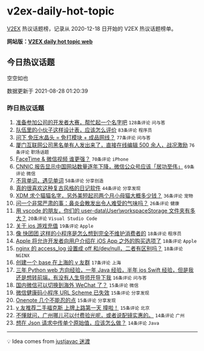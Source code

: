 # v2ex-daily-hot-topic

[V2EX](https://www.v2ex.com/) 热议话题榜，记录从 2020-12-18 日开始的 V2EX 热议话题榜单。

**网站版：[V2EX daily hot topic web](https://boojack.github.io/v2ex-daily-hot-topic-web/)**

## 今日热议话题

<!-- TODAY BEGIN -->

空空如也

数据更新于 2021-08-28 01:20:39

<!-- TODAY END -->

### 昨日热议话题

<!-- YESTERDAY BEGIN -->

1. [准备参加公司的开发者大赛，帮忙起一个名字吧](https://www.v2ex.com/t/798281) `128条评论` `问与答`
1. [队伍里的小伙子这样设计表，应该怎么评价](https://www.v2ex.com/t/798305) `83条评论` `程序员`
1. [问下 免压水晶头 = 免打模块 + 成品网线？](https://www.v2ex.com/t/798266) `77条评论` `问与答`
1. [厦门互联网公司黑名单有人发出来了，直接在线编辑 500 余人，战况激励](https://www.v2ex.com/t/798356) `76条评论` `职场话题`
1. [FaceTime & 微信视频 谁更强？](https://www.v2ex.com/t/798310) `70条评论` `iPhone`
1. [CNNIC 报告显示中国网站数量逐年下降，微信公众号应该「居功至伟」](https://www.v2ex.com/t/798288) `69条评论` `微信`
1. [不背单词，遇见单词](https://www.v2ex.com/t/798373) `58条评论` `分享创造`
1. [真的很喜欢这种复古风格的日记软件](https://www.v2ex.com/t/798289) `44条评论` `分享发现`
1. [XDM 求个猫猫名字，另外美短起司两个月小母猫大概多少钱？](https://www.v2ex.com/t/798294) `36条评论` `宠物`
1. [问一个非常严肃的事：鼻炎会散发出令人难受的气味吗？](https://www.v2ex.com/t/798301) `26条评论` `健康`
1. [用 vscode 的朋友，你们的 user-data\User\workspaceStorage 文件夹有多大？](https://www.v2ex.com/t/798343) `20条评论` `Visual Studio Code`
1. [关于 ios 游戏充值](https://www.v2ex.com/t/798359) `19条评论` `Apple`
1. [像 快团团 这样的小程序是怎么想到完全不维护消费者的](https://www.v2ex.com/t/798340) `18条评论` `程序员`
1. [Apple 将允许开发者向用户介绍在 iOS App 之外的购买选项了](https://www.v2ex.com/t/798291) `18条评论` `Apple`
1. [nginx 的 access_log 设置成 off 和/dev/null，二者有区别吗？](https://www.v2ex.com/t/798261) `18条评论` `NGINX`
1. [创建一个 base 在上海的 v 友群](https://www.v2ex.com/t/798409) `17条评论` `上海`
1. [三年 Python web 方向经验，一年 Java 经验，半年 ios Swift 经验，但是我还是想转前端，有没有人生导师开导下我](https://www.v2ex.com/t/798341) `16条评论` `问与答`
1. [国内微信可以切换到海外 WeChat 了？](https://www.v2ex.com/t/798441) `15条评论` `微信`
1. [微信健康码小程序 URL Scheme 已失效](https://www.v2ex.com/t/798362) `15条评论` `分享发现`
1. [Onenote 几个不能忍的点](https://www.v2ex.com/t/798361) `15条评论` `分享发现`
1. [v 友推荐二手福克斯 上牌上路第一天 撞啦！](https://www.v2ex.com/t/798272) `15条评论` `北京`
1. [不懂就问，广州哪儿可以付费验光呢，或者说配镜实惠的。](https://www.v2ex.com/t/798421) `14条评论` `广州`
1. [想在 Json 请求中传单个原始值，应该怎么做？](https://www.v2ex.com/t/798414) `14条评论` `Java`

<!-- YESTERDAY END -->

---

💡 Idea comes from [justjavac 迷渡](https://github.com/justjavac/)
